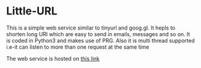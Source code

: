 # Little-URL
This is a simple web service similar to tinyurl and goog.gl. It hepls to shorten long URI which are easy to send in emails, messages and so on.
It is coded in Python3 and makes use of PRG. Also it is multi thread supported i.e-it can listen to more than one request at the same time


The web service is hosted on
[this link](https://micro-url-vp.herokuapp.com/)
